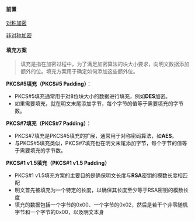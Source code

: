 #### 前置

[对称加密](对称加密.md) 

[非对称加密](非对称加密.md) 

#### 填充方案

> 填充是指在加密过程中，为了满足加密算法的块大小要求，向明文数据添加额外的位。填充方案用于确定如何添加这些额外位。

**PKCS#5填充（PKCS#5 Padding）**：

- PKCS#5填充通常用于对8位块大小的数据进行填充，例如**DES**加密。
- 如果需要填充，就在明文末尾添加字节，每个字节的值等于需要填充的字节数。

**PKCS#7填充（PKCS#7 Padding）**：

- PKCS#7填充是PKCS#5填充的扩展，通常用于对称密码算法，如**AES**。
- 与PKCS#5填充类似，PKCS#7填充也在明文末尾添加字节，每个字节的值等于需要填充的字节数。

**PKCS#1 v1.5填充（PKCS#1 v1.5 Padding）**

- PKCS#1 v1.5填充方案的主要目的是确保明文长度与**RSA**密钥的模数长度相匹配
- 明文首先被填充为一个特定的长度，以确保其长度至少等于RSA密钥的模数长度
- 填充的数据包括一个字节的0x00、一个字节的0x02，然后是若干个非零随机字节和一个字节的0x00，以及明文本身

